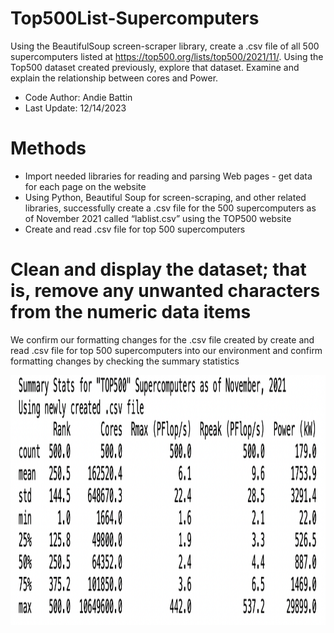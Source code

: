 # Top500List-Supercomputers
Using the BeautifulSoup screen-scraper library, create a .csv file of all 500 supercomputers listed at https://top500.org/lists/top500/2021/11/. Using the Top500 dataset created previously, explore that dataset. Examine and explain the relationship between cores and Power.
* Code Author: Andie Battin
* Last Update: 12/14/2023

# Methods
* Import needed libraries for reading and parsing Web pages - get data for each page on the website
* Using Python, Beautiful Soup for screen-scraping, and other related libraries, successfully create a .csv file for the 500 supercomputers as of November 2021 called “lablist.csv” using the TOP500 website
* Create and read .csv file for top 500 supercomputers

# Clean and display the dataset; that is, remove any unwanted characters from the numeric data items
We confirm our formatting changes for the .csv file created by create and read .csv file for top 500 supercomputers into our environment and confirm formatting changes by checking the summary statistics
<p align="center">
<img src="https://github.com/acbattin/Top500List-Supercomputers/blob/main/SummaryOutput.png?raw=true" width="600" height="400"/>
</p>
